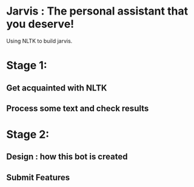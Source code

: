 # Jarvis : The personal assistant that you deserve!

Using NLTK to build jarvis.
# Stage 1:
  ## Get acquainted with NLTK
  ## Process some text and check results

# Stage 2:
  ## Design : how this bot is created
  ## Submit Features
